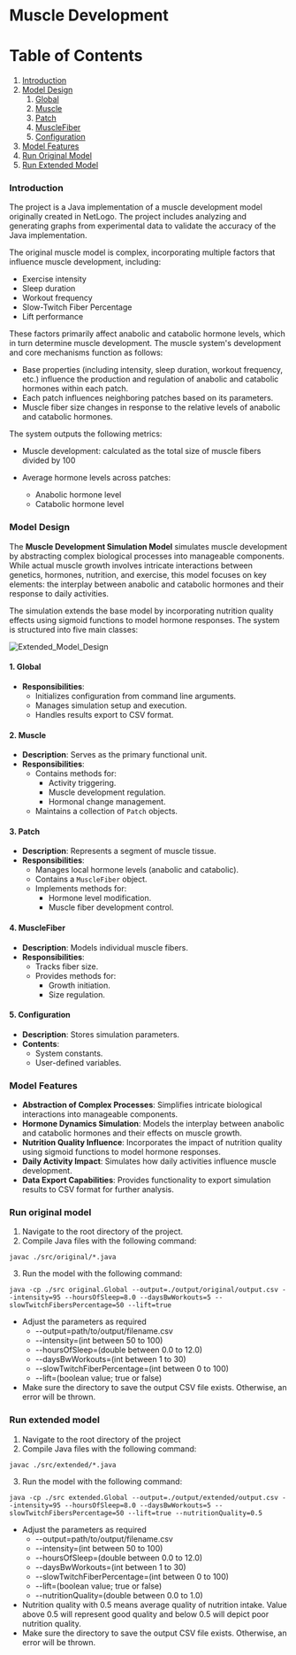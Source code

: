 # Muscle Development

# Table of Contents

1. [Introduction](#introduction)
2. [Model Design](#model-design)
    1. [Global](#1-global)
    2. [Muscle](#2-muscle)
    3. [Patch](#3-patch)
    4. [MuscleFiber](#4-musclefiber)
    5. [Configuration](#5-configuration)
3. [Model Features](#model-features)
4. [Run Original Model](#run-original-model)
5. [Run Extended Model](#run-extended-model)


### Introduction

The project is a Java implementation of a muscle development model originally created in NetLogo. The project includes analyzing and generating graphs from experimental data to validate the accuracy of the Java implementation.

The original muscle model is complex, incorporating multiple factors that influence muscle development, including:

- Exercise intensity
- Sleep duration
- Workout frequency
- Slow-Twitch Fiber Percentage
- Lift performance

These factors primarily affect anabolic and catabolic hormone levels, which in turn determine muscle development. The muscle system's development and core mechanisms function as follows:

- Base properties (including intensity, sleep duration, workout frequency, etc.) influence the production and regulation of anabolic and catabolic hormones within each patch.
- Each patch influences neighboring patches based on its parameters.
- Muscle fiber size changes in response to the relative levels of anabolic and catabolic hormones.

The system outputs the following metrics:

- Muscle development: calculated as the total size of muscle fibers divided by 100
- Average hormone levels across patches:

    - Anabolic hormone level
    - Catabolic hormone level


### Model Design

The **Muscle Development Simulation Model** simulates muscle development by abstracting complex biological processes into manageable components. While actual muscle growth involves intricate interactions between genetics, hormones, nutrition, and exercise, this model focuses on key elements: the interplay between anabolic and catabolic hormones and their response to daily activities.

The simulation extends the base model by incorporating nutrition quality effects using sigmoid functions to model hormone responses. The system is structured into five main classes:

![Extended_Model_Design](https://github.com/user-attachments/assets/5e15ae91-1c51-444b-9d7e-e9dc60721e70)

#### 1. Global
- **Responsibilities**:
  - Initializes configuration from command line arguments.
  - Manages simulation setup and execution.
  - Handles results export to CSV format.

#### 2. Muscle
- **Description**: Serves as the primary functional unit.
- **Responsibilities**:
  - Contains methods for:
    - Activity triggering.
    - Muscle development regulation.
    - Hormonal change management.
  - Maintains a collection of `Patch` objects.

#### 3. Patch
- **Description**: Represents a segment of muscle tissue.
- **Responsibilities**:
  - Manages local hormone levels (anabolic and catabolic).
  - Contains a `MuscleFiber` object.
  - Implements methods for:
    - Hormone level modification.
    - Muscle fiber development control.

#### 4. MuscleFiber
- **Description**: Models individual muscle fibers.
- **Responsibilities**:
  - Tracks fiber size.
  - Provides methods for:
    - Growth initiation.
    - Size regulation.

#### 5. Configuration
- **Description**: Stores simulation parameters.
- **Contents**:
  - System constants.
  - User-defined variables.


### Model Features

- **Abstraction of Complex Processes**: Simplifies intricate biological interactions into manageable components.
- **Hormone Dynamics Simulation**: Models the interplay between anabolic and catabolic hormones and their effects on muscle growth.
- **Nutrition Quality Influence**: Incorporates the impact of nutrition quality using sigmoid functions to model hormone responses.
- **Daily Activity Impact**: Simulates how daily activities influence muscle development.
- **Data Export Capabilities**: Provides functionality to export simulation results to CSV format for further analysis.


### Run original model
1. Navigate to the root directory of the project.
2. Compile Java files with the following command:
```
javac ./src/original/*.java
```
3. Run the model with the following command:
```
java -cp ./src original.Global --output=./output/original/output.csv --intensity=95 --hoursOfSleep=8.0 --daysBwWorkouts=5 --slowTwitchFibersPercentage=50 --lift=true
```
- Adjust the parameters as required
    - --output=path/to/output/filename.csv
    - --intensity=(int between 50 to 100)
    - --hoursOfSleep=(double between 0.0 to 12.0)
    - --daysBwWorkouts=(int between 1 to 30)
    - --slowTwitchFiberPercentage=(int between 0 to 100)
    - --lift=(boolean value; true or false)
- Make sure the directory to save the output CSV file exists. Otherwise, an error will be thrown.

### Run extended model
1. Navigate to the root directory of the project
2. Compile Java files with the following command:
```
javac ./src/extended/*.java
```
3. Run the model with the following command:
```
java -cp ./src extended.Global --output=./output/extended/output.csv --intensity=95 --hoursOfSleep=8.0 --daysBwWorkouts=5 --slowTwitchFibersPercentage=50 --lift=true --nutritionQuality=0.5
```
- Adjust the parameters as required
    - --output=path/to/output/filename.csv
    - --intensity=(int between 50 to 100)
    - --hoursOfSleep=(double between 0.0 to 12.0)
    - --daysBwWorkouts=(int between 1 to 30)
    - --slowTwitchFiberPercentage=(int between 0 to 100)
    - --lift=(boolean value; true or false)
    - --nutritionQuality=(double between 0.0 to 1.0)
- Nutrition quality with 0.5 means average quality of nutrition intake. Value above 0.5 will represent good quality and below 0.5 will depict poor nutrition quality.
- Make sure the directory to save the output CSV file exists. Otherwise, an error will be thrown.
